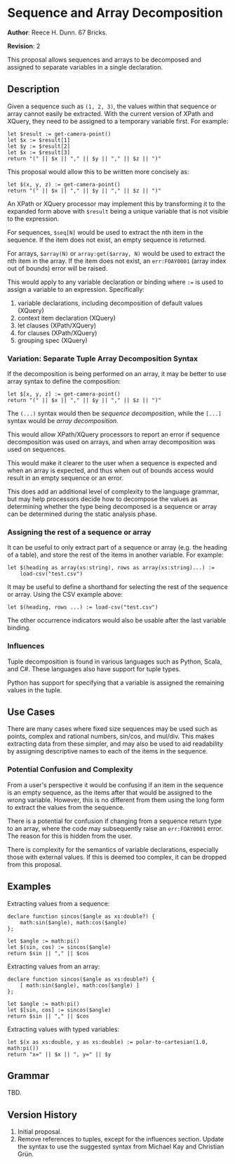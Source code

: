 # Sequence and Array Decomposition

**Author**: Reece H. Dunn. 67 Bricks.

**Revision**: 2

This proposal allows sequences and arrays to be decomposed and assigned to separate variables in a single declaration.


## Description

Given a sequence such as `(1, 2, 3)`, the values within that sequence or array cannot easily be extracted. With the current version of XPath and XQuery, they need to be assigned to a temporary variable first. For example:

    let $result := get-camera-point()
    let $x := $result[1]
    let $y := $result[2]
    let $x := $result[3]
    return "(" || $x || "," || $y || "," || $z || ")"

This proposal would allow this to be written more concisely as:

    let $(x, y, z) := get-camera-point()
    return "(" || $x || "," || $y || "," || $z || ")"

An XPath or XQuery processor may implement this by transforming it to the expanded form above with `$result` being a unique variable that is not visible to the expression.

For sequences, `$seq[N]` would be used to extract the nth item in the sequence. If the item does not exist, an empty sequence is returned.

For arrays, `$array(N)` or `array:get($array, N)` would be used to extract the nth item in the array. If the item does not exist, an `err:FOAY0001` (array index out of bounds) error will be raised.

This would apply to any variable declaration or binding where `:=` is used to assign a variable to an expression. Specifically:

1. variable declarations, including decomposition of default values (XQuery)
1. context item declaration (XQuery)
1. let clauses (XPath/XQuery)
1. for clauses (XPath/XQuery)
1. grouping spec (XQuery)

### Variation: Separate Tuple Array Decomposition Syntax

If the decomposition is being performed on an array, it may be better to use array syntax to define the composition:

    let $[x, y, z] := get-camera-point()
    return "(" || $x || "," || $y || "," || $z || ")"

The `(...)` syntax would then be *sequence decomposition*, while the `[...]` syntax would be *array decomposition*.

This would allow XPath/XQuery processors to report an error if sequence decomposition was used on arrays, and when array decomposition was used on sequences.

This would make it clearer to the user when a sequence is expected and when an array is expected, and thus when out of bounds access would result in an empty sequence or an error.

This does add an additional level of complexity to the language grammar, but may help processors decide how to decompose the values as determining whether the type being decomposed is a sequence or array can be determined during the static analysis phase.

### Assigning the rest of a sequence or array

It can be useful to only extract part of a sequence or array (e.g. the heading of a table), and store the rest of the items in another variable. For example:

    let $(heading as array(xs:string), rows as array(xs:string)...) :=
        load-csv("test.csv")

It may be useful to define a shorthand for selecting the rest of the sequence or array. Using the CSV example above:

    let $(heading, rows ...) := load-csv("test.csv")

The other occurrence indicators would also be usable after the last variable binding.

### Influences

Tuple decomposition is found in various languages such as Python, Scala, and C#. These languages also have support for tuple types.

Python has support for specifying that a variable is assigned the remaining values in the tuple.

## Use Cases

There are many cases where fixed size sequences may be used such as points, complex and rational numbers, sin/cos, and mul/div. This makes extracting data from these simpler, and may also be used to aid readability by assigning descriptive names to each of the items in the sequence.

### Potential Confusion and Complexity

From a user's perspective it would be confusing if an item in the sequence is an empty sequence, as the items after that would be assigned to the wrong variable. However, this is no different from them using the long form to extract the values from the sequence.

There is a potential for confusion if changing from a sequence return type to an array, where the code may subsequently raise an `err:FOAY0001` error. The reason for this is hidden from the user.

There is complexity for the semantics of variable declarations, especially those with external values. If this is deemed too complex, it can be dropped from this proposal.


## Examples

Extracting values from a sequence:

    declare function sincos($angle as xs:double?) {
        math:sin($angle), math:cos($angle)
    };

    let $angle := math:pi()
    let $(sin, cos) := sincos($angle)
    return $sin || "," || $cos

Extracting values from an array:

    declare function sincos($angle as xs:double?) {
        [ math:sin($angle), math:cos($angle) ]
    };

    let $angle := math:pi()
    let $[sin, cos] := sincos($angle)
    return $sin || "," || $cos

Extracting values with typed variables:

    let $(x as xs:double, y as xs:double) := polar-to-cartesian(1.0, math:pi())
    return "x=" || $x || ", y=" || $y


## Grammar

TBD.


## Version History

1.  Initial proposal.
1.  Remove references to tuples, except for the influences section. Update the syntax to use the suggested syntax from Michael Kay and Christian Grün.
